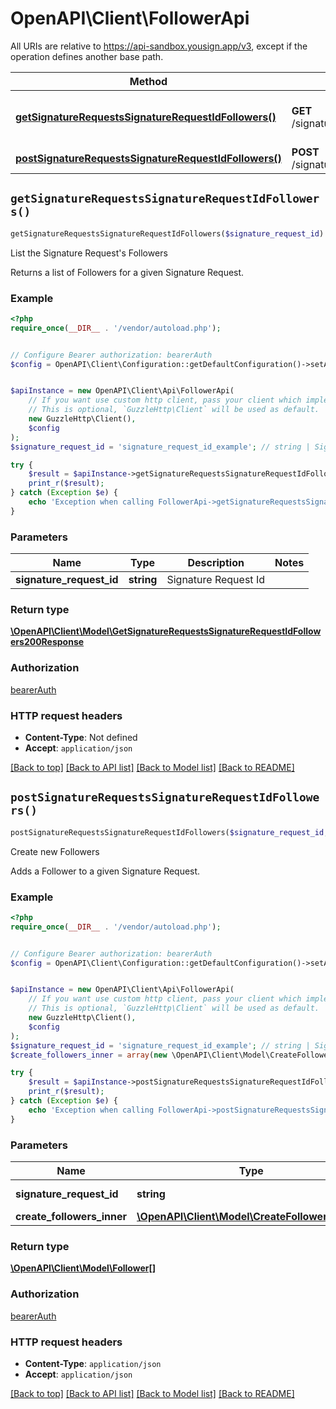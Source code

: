 # OpenAPI\Client\FollowerApi

All URIs are relative to https://api-sandbox.yousign.app/v3, except if the operation defines another base path.

| Method | HTTP request | Description |
| ------------- | ------------- | ------------- |
| [**getSignatureRequestsSignatureRequestIdFollowers()**](FollowerApi.md#getSignatureRequestsSignatureRequestIdFollowers) | **GET** /signature_requests/{signatureRequestId}/followers | List the Signature Request&#39;s Followers |
| [**postSignatureRequestsSignatureRequestIdFollowers()**](FollowerApi.md#postSignatureRequestsSignatureRequestIdFollowers) | **POST** /signature_requests/{signatureRequestId}/followers | Create new Followers |


## `getSignatureRequestsSignatureRequestIdFollowers()`

```php
getSignatureRequestsSignatureRequestIdFollowers($signature_request_id): \OpenAPI\Client\Model\GetSignatureRequestsSignatureRequestIdFollowers200Response
```

List the Signature Request's Followers

Returns a list of Followers for a given Signature Request.

### Example

```php
<?php
require_once(__DIR__ . '/vendor/autoload.php');


// Configure Bearer authorization: bearerAuth
$config = OpenAPI\Client\Configuration::getDefaultConfiguration()->setAccessToken('YOUR_ACCESS_TOKEN');


$apiInstance = new OpenAPI\Client\Api\FollowerApi(
    // If you want use custom http client, pass your client which implements `GuzzleHttp\ClientInterface`.
    // This is optional, `GuzzleHttp\Client` will be used as default.
    new GuzzleHttp\Client(),
    $config
);
$signature_request_id = 'signature_request_id_example'; // string | Signature Request Id

try {
    $result = $apiInstance->getSignatureRequestsSignatureRequestIdFollowers($signature_request_id);
    print_r($result);
} catch (Exception $e) {
    echo 'Exception when calling FollowerApi->getSignatureRequestsSignatureRequestIdFollowers: ', $e->getMessage(), PHP_EOL;
}
```

### Parameters

| Name | Type | Description  | Notes |
| ------------- | ------------- | ------------- | ------------- |
| **signature_request_id** | **string**| Signature Request Id | |

### Return type

[**\OpenAPI\Client\Model\GetSignatureRequestsSignatureRequestIdFollowers200Response**](../Model/GetSignatureRequestsSignatureRequestIdFollowers200Response.md)

### Authorization

[bearerAuth](../../README.md#bearerAuth)

### HTTP request headers

- **Content-Type**: Not defined
- **Accept**: `application/json`

[[Back to top]](#) [[Back to API list]](../../README.md#endpoints)
[[Back to Model list]](../../README.md#models)
[[Back to README]](../../README.md)

## `postSignatureRequestsSignatureRequestIdFollowers()`

```php
postSignatureRequestsSignatureRequestIdFollowers($signature_request_id, $create_followers_inner): \OpenAPI\Client\Model\Follower[]
```

Create new Followers

Adds a Follower to a given Signature Request.

### Example

```php
<?php
require_once(__DIR__ . '/vendor/autoload.php');


// Configure Bearer authorization: bearerAuth
$config = OpenAPI\Client\Configuration::getDefaultConfiguration()->setAccessToken('YOUR_ACCESS_TOKEN');


$apiInstance = new OpenAPI\Client\Api\FollowerApi(
    // If you want use custom http client, pass your client which implements `GuzzleHttp\ClientInterface`.
    // This is optional, `GuzzleHttp\Client` will be used as default.
    new GuzzleHttp\Client(),
    $config
);
$signature_request_id = 'signature_request_id_example'; // string | Signature Request Id
$create_followers_inner = array(new \OpenAPI\Client\Model\CreateFollowersInner()); // \OpenAPI\Client\Model\CreateFollowersInner[]

try {
    $result = $apiInstance->postSignatureRequestsSignatureRequestIdFollowers($signature_request_id, $create_followers_inner);
    print_r($result);
} catch (Exception $e) {
    echo 'Exception when calling FollowerApi->postSignatureRequestsSignatureRequestIdFollowers: ', $e->getMessage(), PHP_EOL;
}
```

### Parameters

| Name | Type | Description  | Notes |
| ------------- | ------------- | ------------- | ------------- |
| **signature_request_id** | **string**| Signature Request Id | |
| **create_followers_inner** | [**\OpenAPI\Client\Model\CreateFollowersInner[]**](../Model/CreateFollowersInner.md)|  | [optional] |

### Return type

[**\OpenAPI\Client\Model\Follower[]**](../Model/Follower.md)

### Authorization

[bearerAuth](../../README.md#bearerAuth)

### HTTP request headers

- **Content-Type**: `application/json`
- **Accept**: `application/json`

[[Back to top]](#) [[Back to API list]](../../README.md#endpoints)
[[Back to Model list]](../../README.md#models)
[[Back to README]](../../README.md)
